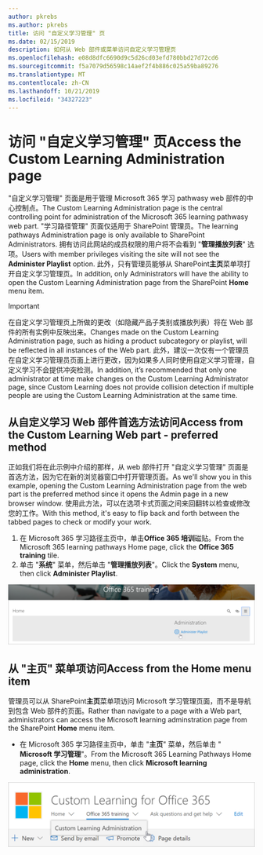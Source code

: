 ```yaml
---
author: pkrebs
ms.author: pkrebs
title: 访问 "自定义学习管理" 页
ms.date: 02/15/2019
description: 如何从 Web 部件或菜单访问自定义学习管理页
ms.openlocfilehash: e08d8dfc6690d9c5d26cd03efd780bbd27d72cd6
ms.sourcegitcommit: f5a7079d56598c14aef2f4b886c025a59ba89276
ms.translationtype: MT
ms.contentlocale: zh-CN
ms.lasthandoff: 10/21/2019
ms.locfileid: "34327223"
---
```

# <a name="access-the-custom-learning-administration-page"></a><span data-ttu-id="3dbfe-103">访问 "自定义学习管理" 页</span><span class="sxs-lookup"><span data-stu-id="3dbfe-103">Access the Custom Learning Administration page</span></span>

<span data-ttu-id="3dbfe-104">"自定义学习管理" 页面是用于管理 Microsoft 365 学习 pathwasy web 部件的中心控制点。</span><span class="sxs-lookup"><span data-stu-id="3dbfe-104">The Custom Learning Administration page is the central controlling point for administration of the Microsoft 365 learning pathwasy web part.</span></span> <span data-ttu-id="3dbfe-105">"学习路径管理" 页面仅适用于 SharePoint 管理员。</span><span class="sxs-lookup"><span data-stu-id="3dbfe-105">The learning pathways Administration page is only available to SharePoint Administrators.</span></span> <span data-ttu-id="3dbfe-106">拥有访问此网站的成员权限的用户将不会看到 "**管理播放列表**" 选项。</span><span class="sxs-lookup"><span data-stu-id="3dbfe-106">Users with member privileges visiting the site will not see the **Administer Playlist** option.</span></span> <span data-ttu-id="3dbfe-107">此外，只有管理员能够从 SharePoint**主页**菜单项打开自定义学习管理页。</span><span class="sxs-lookup"><span data-stu-id="3dbfe-107">In addition, only Administrators will have the ability to open the Custom Learning Administration page from the SharePoint **Home** menu item.</span></span>  

> [!IMPORTANT]
> <span data-ttu-id="3dbfe-108">在自定义学习管理页上所做的更改（如隐藏产品子类别或播放列表）将在 Web 部件的所有实例中反映出来。</span><span class="sxs-lookup"><span data-stu-id="3dbfe-108">Changes made on the Custom Learning Administration page, such as hiding a product subcategory or playlist, will be reflected in all instances of the Web part.</span></span> <span data-ttu-id="3dbfe-109">此外，建议一次仅有一个管理员在自定义学习管理员页面上进行更改，因为如果多人同时使用自定义学习管理，自定义学习不会提供冲突检测。</span><span class="sxs-lookup"><span data-stu-id="3dbfe-109">In addition, it’s recommended that only one administrator at time make changes on the Custom Learning Administrator page, since Custom Learning does not provide collision detection if multiple people are using the Custom Learning Administration at the same time.</span></span>  

## <a name="access-from-the-custom-learning-web-part---preferred-method"></a><span data-ttu-id="3dbfe-110">从自定义学习 Web 部件首选方法访问</span><span class="sxs-lookup"><span data-stu-id="3dbfe-110">Access from the Custom Learning Web part - preferred method</span></span>
<span data-ttu-id="3dbfe-111">正如我们将在此示例中介绍的那样，从 web 部件打开 "自定义学习管理" 页面是首选方法，因为它在新的浏览器窗口中打开管理页面。</span><span class="sxs-lookup"><span data-stu-id="3dbfe-111">As we'll show you in this example, opening the Custom Learning Administration page from the web part is the preferred method since it opens the Admin page in a new browser window.</span></span> <span data-ttu-id="3dbfe-112">使用此方法，可以在选项卡式页面之间来回翻转以检查或修改您的工作。</span><span class="sxs-lookup"><span data-stu-id="3dbfe-112">With this method, it's easy to flip back and forth between the tabbed pages to check or modify your work.</span></span>  

1. <span data-ttu-id="3dbfe-113">在 Microsoft 365 学习路径主页中，单击**Office 365 培训**磁贴。</span><span class="sxs-lookup"><span data-stu-id="3dbfe-113">From the Microsoft 365 learning pathways Home page, click the **Office 365 training** tile.</span></span>
2. <span data-ttu-id="3dbfe-114">单击 "**系统**" 菜单，然后单击 "**管理播放列表**"。</span><span class="sxs-lookup"><span data-stu-id="3dbfe-114">Click the **System** menu, then click **Administer Playlist**.</span></span> 

![cg-adminaccbtn](media/cg-adminaccbtn.png)

## <a name="access-from-the-home-menu-item"></a><span data-ttu-id="3dbfe-116">从 "主页" 菜单项访问</span><span class="sxs-lookup"><span data-stu-id="3dbfe-116">Access from the Home menu item</span></span>
<span data-ttu-id="3dbfe-117">管理员可以从 SharePoint**主页**菜单项访问 Microsoft 学习管理页面，而不是导航到包含 Web 部件的页面。</span><span class="sxs-lookup"><span data-stu-id="3dbfe-117">Rather than navigate to a page with a Web part, administrators can access the Microsoft learning adminstration page from the SharePoint **Home** menu item.</span></span> 

- <span data-ttu-id="3dbfe-118">在 Microsoft 365 学习路径主页中，单击 "**主页**" 菜单，然后单击 " **Microsoft 学习管理**"。</span><span class="sxs-lookup"><span data-stu-id="3dbfe-118">From the Microsoft 365 Learning Pathways Home page, click the **Home** menu, then click **Microsoft learning administration**.</span></span>

![cg-adminaccmenu](media/cg-adminaccmenu.png)